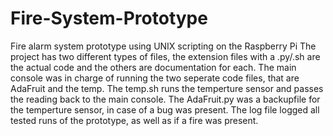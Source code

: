 # Fire-System-Prototype
Fire alarm system prototype using UNIX scripting on the Raspberry Pi
The project has two different types of files, the extension files with a .py/.sh are the actual code and the others are documentation for each.
The main console was in charge of running  the two seperate code files, that are AdaFruit and the temp.
The temp.sh runs the temperture sensor and passes the reading back to the main console.
The AdaFruit.py was a backupfile for the temperture sensor, in case of a bug was present.
The log file logged all tested runs of the prototype, as well as if a fire was present.
